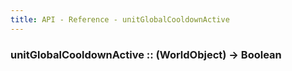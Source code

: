 ```yaml
---
title: API - Reference - unitGlobalCooldownActive
---
```


### unitGlobalCooldownActive :: (WorldObject) -> Boolean
